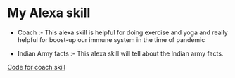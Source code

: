 # My Alexa skill 

- Coach :- This alexa skill is helpful for doing exercise and yoga and really helpful for boost-up our immune system in the time of pandemic
     
- Indian Army facts :- This alexa skill will tell about the Indian army facts.
 
[Code for coach skill]()
